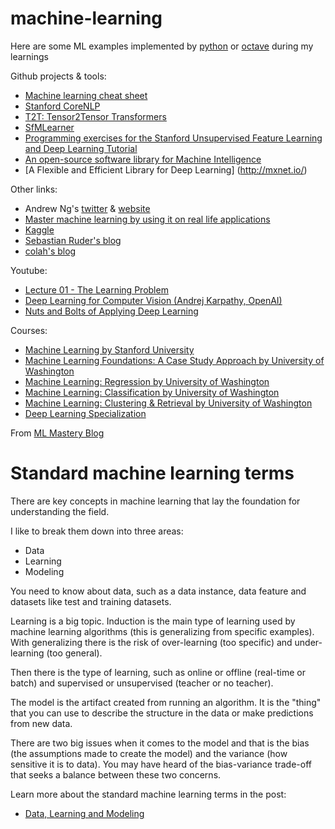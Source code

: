 # machine-learning

Here are some ML examples implemented by [python](https://www.python.org/) 
or [octave](https://www.gnu.org/software/octave) during my learnings

Github projects & tools:
- [Machine learning cheat sheet](https://github.com/soulmachine/machine-learning-cheat-sheet)
- [Stanford CoreNLP](https://github.com/stanfordnlp/CoreNLP)
- [T2T: Tensor2Tensor Transformers](https://github.com/tensorflow/tensor2tensor)
- [SfMLearner](https://github.com/tinghuiz/SfMLearner)
- [Programming exercises for the Stanford Unsupervised Feature Learning and Deep Learning Tutorial](https://github.com/amaas/stanford_dl_ex)
- [An open-source software library for Machine Intelligence](https://www.tensorflow.org/)
- [A Flexible and Efficient Library for Deep Learning] (http://mxnet.io/)

Other links:
- Andrew Ng's [twitter](https://twitter.com/AndrewYNg) & [website](http://www.andrewng.org/)
- [Master machine learning by using it on real life applications](http://machinelearningmastery.com/)
- [Kaggle](https://www.kaggle.com/)
- [Sebastian Ruder's blog](http://ruder.io/)
- [colah's blog](http://colah.github.io/)

Youtube:
- [Lecture 01 - The Learning Problem](https://youtu.be/mbyG85GZ0PI)
- [Deep Learning for Computer Vision (Andrej Karpathy, OpenAI)](https://youtu.be/u6aEYuemt0M)
- [Nuts and Bolts of Applying Deep Learning](https://www.youtube.com/watch?v=F1ka6a13S9I&index=39&list=LLzRZ72F0xgn-WlDkrg8mOhg)

Courses:
- [Machine Learning by Stanford University](https://www.coursera.org/learn/machine-learning/home)
- [Machine Learning Foundations: A Case Study Approach by University of Washington](https://www.coursera.org/learn/ml-foundations/home/welcome)
- [Machine Learning: Regression by University of Washington](https://www.coursera.org/learn/ml-regression/home/welcome)
- [Machine Learning: Classification by University of Washington](https://www.coursera.org/learn/ml-classification/home/welcome)
- [Machine Learning: Clustering & Retrieval by University of Washington](https://www.coursera.org/learn/ml-clustering-and-retrieval/home/welcome)
- [Deep Learning Specialization](https://www.coursera.org/specializations/deep-learning)

From [ML Mastery Blog](machinelearningmastery.com)
# Standard machine learning terms
There are key concepts in machine learning that lay the foundation for understanding the field.

I like to break them down into three areas:
- Data
- Learning
- Modeling

 You need to know about data, such as a data instance, data feature and datasets like test and training datasets.

Learning is a big topic. Induction is the main type of learning used by machine learning algorithms 
(this is generalizing from specific examples). With generalizing there is the risk of over-learning (too specific) 
and under-learning (too general). 

Then there is the type of learning, such as online or offline (real-time or batch) and supervised or unsupervised 
(teacher or no teacher).

The model is the artifact created from running an algorithm. It is the "thing" that you can use to describe the structure 
in the data or make predictions from new data. 

There are two big issues when it comes to the model and that is the bias (the assumptions made to create the model) 
and the variance (how sensitive it is to data). You may have heard of the bias-variance trade-off that seeks a balance 
between these two concerns.
 
Learn more about the standard machine learning terms in the post:
- [Data, Learning and Modeling](http://machinelearningmastery.com/data-learning-and-modeling/)
